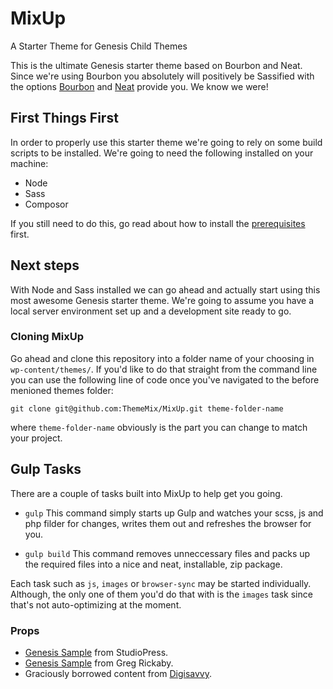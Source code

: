 # MixUp
A Starter Theme for Genesis Child Themes

This is the ultimate Genesis starter theme based on Bourbon and Neat. Since we're using Bourbon you absolutely will positively be Sassified with the options [Bourbon](http://bourbon.io) and [Neat](http://neat.bourbon.io) provide you. We know we were!

## First Things First

In order to properly use this starter theme we're going to rely on some build scripts to be installed. We're going to need the following installed on your machine:
* Node
* Sass
* Composor

If you still need to do this, go read about how to install the [prerequisites](https://github.com/ThemeMix/MixUp/blob/master/PREREQUISITES.md) first.

## Next steps

With Node and Sass installed we can go ahead and actually start using this most awesome Genesis starter theme. We're going to assume you have a local server environment set up and a development site ready to go.

### Cloning MixUp

Go ahead and clone this repository into a folder name of your choosing in `wp-content/themes/`. If you'd like to do that straight from the command line you can use the following line of code once you've navigated to the before menioned themes folder:
```
git clone git@github.com:ThemeMix/MixUp.git theme-folder-name
```
where `theme-folder-name` obviously is the part you can change to match your project.

## Gulp Tasks

There are a couple of tasks built into MixUp to help get you going.

* `gulp` This command simply starts up Gulp and watches your scss, js and php filder for changes, writes them out and refreshes the browser for you.

* `gulp build` This command removes unneccessary files and packs up the required files into a nice and neat, installable, zip package.

Each task such as `js`, `images` or `browser-sync` may be started individually. Although, the only one of them you'd do that with is the `images` task since that's not auto-optimizing at the moment.


### Props

* [Genesis Sample](https://github.com/copyblogger/genesis-sample) from StudioPress.
* [Genesis Sample](https://github.com/gregrickaby/genesis-sample) from Greg Rickaby.
* Graciously borrowed content from [Digisavvy](https://github.com/digisavvy/some-like-it-neat).

